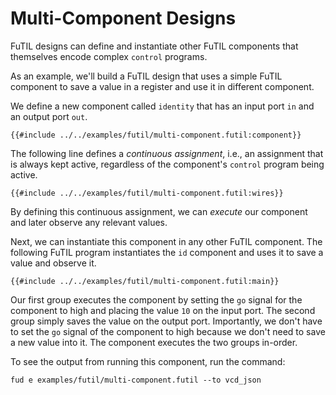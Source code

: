 # Multi-Component Designs

FuTIL designs can define and instantiate other FuTIL components that themselves
encode complex `control` programs.

As an example, we'll build a FuTIL design that uses a simple FuTIL component
to save a value in a register and use it in different component.

We define a new component called `identity` that has an input port `in`
and an output port `out`.

```
{{#include ../../examples/futil/multi-component.futil:component}}
```

The following line defines a *continuous assignment*, i.e., an assignment
that is always kept active, regardless of the component's `control` program
being active.

```
{{#include ../../examples/futil/multi-component.futil:wires}}
```

By defining this continuous assignment, we can *execute* our component and
later observe any relevant values.

Next, we can instantiate this component in any other FuTIL component.
The following FuTIL program instantiates the `id` component and uses it to
save a value and observe it.

```
{{#include ../../examples/futil/multi-component.futil:main}}
```

Our first group executes the component by setting the `go` signal for the
component to high and placing the value `10` on the input port.
The second group simply saves the value on the output port. Importantly,
we don't have to set the `go` signal of the component to high because we
don't need to save a new value into it.
The component executes the two groups in-order.

To see the output from running this component, run the command:
```
fud e examples/futil/multi-component.futil --to vcd_json
```
